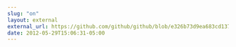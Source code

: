 ```yaml
---
slug: "on"
layout: external
external_url: https://github.com/github/github/blob/e326b73d9ea683cd137cae8362931104586e5240/test/integration/api/org_teams_test.rb#L270-275
date: 2012-05-29T15:06:31-05:00
---
```

